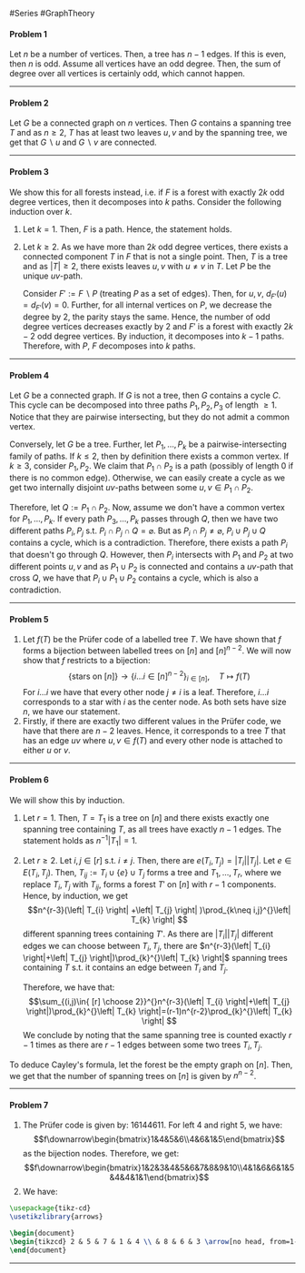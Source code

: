 #Series #GraphTheory 

#### Problem 1
Let $n$ be a number of vertices. Then, a tree has $n-1$ edges. If this is even, then $n$ is odd. Assume all vertices have an odd degree. Then, the sum of degree over all vertices is certainly odd, which cannot happen. 

---
#### Problem 2
Let $G$ be a connected graph on $n$ vertices. Then $G$ contains a spanning tree $T$ and as $n\geq 2$, $T$ has at least two leaves $u,v$ and by the spanning tree, we get that $G \backslash u$ and $G \backslash v$ are connected.

---
#### Problem 3
We show this for all forests instead, i.e. if $F$ is a forest with exactly $2k$ odd degree vertices, then it decomposes into $k$ paths. Consider the following induction over $k$. 
1. Let $k=1$. Then, $F$ is a path. Hence, the statement holds.
2. Let $k\geq 2$. As we have more than $2k$ odd degree vertices, there exists a connected component $T$ in $F$ that is not a single point. Then, $T$ is a tree and as $\left| T \right|\geq 2$, there exists leaves $u,v$ with $u\neq v$ in $T$. Let $P$ be the unique $uv$-path. 
   
	Consider $F':=F \backslash P$ (treating $P$ as a set of edges). Then, for $u,v$, $d_{F'}(u)=d_{F'}(v)=0$. Further, for all internal vertices on $P$, we decrease the degree by 2, the parity stays the same. Hence, the number of odd degree vertices decreases exactly by 2 and $F'$ is a forest with exactly $2k-2$ odd degree vertices. By induction, it decomposes into $k-1$ paths. Therefore, with $P$, $F$ decomposes into $k$ paths. 

---
#### Problem 4
Let $G$ be a connected graph. If $G$ is not a tree, then $G$ contains a cycle $C$. This cycle can be decomposed into three paths $P_{1},P_{2},P_{3}$ of length $\geq 1$. Notice that they are pairwise intersecting, but they do not admit a common vertex. 

Conversely, let $G$ be a tree. Further, let $P_{1},\dots,P_{k}$ be a pairwise-intersecting family of paths. If $k\leq 2$, then by definition there exists a common vertex. If $k\geq 3$, consider $P_{1},P_{2}$. We claim that $P_{1}\cap P_{2}$ is a path (possibly of length 0 if there is no common edge). Otherwise, we can easily create a cycle as we get two internally disjoint $uv$-paths between some $u,v\in P_{1}\cap P_{2}$. 

Therefore, let $Q:=P_{1}\cap P_{2}$. Now, assume we don't have a common vertex for $P_{1},\dots,P_{k}$. If every path $P_{3},\dots,P_{k}$ passes through $Q$, then we have two different paths $P_{i},P_{j}$ s.t. $P_{i}\cap P_{j}\cap Q=\varnothing$. But as $P_{i}\cap P_{j}\neq \varnothing$, $P_{i}\cup P_{j}\cup Q$ contains a cycle, which is a contradiction. Therefore, there exists a path $P_{i}$ that doesn't go through $Q$. However, then $P_{i}$ intersects with $P_{1}$ and $P_{2}$ at two different points $u,v$ and as $P_{1}\cup P_{2}$ is connected and contains a $uv$-path that cross $Q$, we have that $P_{i}\cup P_{1}\cup P_{2}$ contains a cycle, which is also a contradiction.

---
#### Problem 5 
1. Let $f(T)$ be the Prüfer code of a labelled tree $T$. We have shown that $f$ forms a bijection between labelled trees on $[n]$ and $[n]^{n-2}$. We will now show that $f$ restricts to a bijection: $$\{ \text{stars on }[n] \}\to \{ i\dots i\in [n]^{n-2} \}_{i\in [n]},\quad T\mapsto f(T)$$For $i\dots i$ we have that every other node $j\neq i$ is a leaf. Therefore, $i\dots i$ corresponds to a star with $i$ as the center node. As both sets have size $n$, we have our statement.
2. Firstly, if there are exactly two different values in the Prüfer code, we have that there are $n-2$ leaves. Hence, it corresponds to a tree $T$ that has an edge $uv$ where $u,v\in f(T)$ and every other node is attached to either $u$ or $v$. 
---
#### Problem 6
We will show this by induction. 
1. Let $r=1$. Then, $T=T_{1}$ is a tree on $[n]$ and there exists exactly one spanning tree containing $T$, as all trees have exactly $n-1$ edges. The statement holds as $n^{-1}\left| T_{1} \right|=1$.
2. Let $r\geq 2$. Let $i,j\in [r]$ s.t. $i\neq j$. Then, there are $e(T_{i},T_{j})=\left| T_{i} \right|\left| T_{j} \right|$. Let $e\in E(T_{i},T_{j})$. Then, $T_{ij}:=T_{i}\cup \{ e \}\cup T_{j}$ forms a tree and $T_{1},\dots,T_{r}$, where we replace $T_{i},T_{j}$ with $T_{ij}$, forms a forest $T'$ on $[n]$ with $r-1$ components. Hence, by induction, we get $$n^{r-3}(\left| T_{i} \right| +\left| T_{j} \right| )\prod_{k\neq i,j}^{}\left| T_{k} \right| $$different spanning trees containing $T'$. As there are $\left| T_{i} \right|\left| T_{j} \right|$ different edges we can choose between $T_{i},T_{j}$, there are $n^{r-3}(\left| T_{i} \right|+\left| T_{j} \right|)\prod_{k}^{}\left| T_{k} \right|$ spanning trees containing $T$ s.t. it contains an edge between $T_{i}$ and $T_{j}$. 
   
   Therefore, we have that: $$\sum_{(i,j)\in{ [r] \choose 2}}^{}n^{r-3}(\left| T_{i} \right|+\left| T_{j} \right|)\prod_{k}^{}\left| T_{k} \right|=(r-1)n^{r-2}\prod_{k}^{}\left| T_{k} \right| $$We conclude by noting that the same spanning tree is counted exactly $r-1$ times as there are $r-1$ edges between some two trees $T_{i},T_{j}$. 

To deduce Cayley's formula, let the forest be the empty graph on $[n]$. Then, we get that the number of spanning trees on $[n]$ is given by $n^{n-2}$.

---
#### Problem 7
1. The Prüfer code is given by: $16144611$. For left $4$ and right $5$, we have: $$f\downarrow\begin{bmatrix}1&4&5&6\\4&6&1&5\end{bmatrix}$$as the bijection nodes. Therefore, we get: $$f\downarrow\begin{bmatrix}1&2&3&4&5&6&7&8&9&10\\4&1&6&6&1&5&4&4&1&1\end{bmatrix}$$
2. We have:
```tikz
\usepackage{tikz-cd}
\usetikzlibrary{arrows}

\begin{document}
\begin{tikzcd} 2 & 5 & 7 & 1 & 4 \\ & 8 & 6 & 3 \arrow[no head, from=1-1, to=1-2] \arrow[no head, from=1-2, to=1-3] \arrow[no head, from=1-2, to=2-2] \arrow[no head, from=1-3, to=1-4] \arrow[no head, from=1-3, to=2-3] \arrow[no head, from=1-4, to=1-5] \arrow[no head, from=1-4, to=2-4] \end{tikzcd}
\end{document} 
```

---
   

